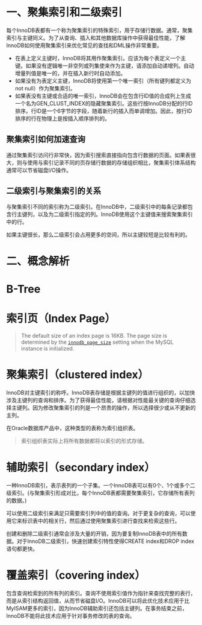 # 一、聚集索引和二级索引

每个InnoDB表都有一个称为聚集索引的特殊索引，用于存储行数据。通常，聚集索引与主键同义。为了从查询、插入和其他数据库操作中获得最佳性能，了解InnoDB如何使用聚集索引来优化常见的查找和DML操作非常重要。

- 在表上定义主键时，InnoDB将其用作聚集索引。应该为每个表定义一个主键。如果没有逻辑唯一非空列或列集使来作为主键，请添加自动递增列。自动增量列值是唯一的，并在插入新行时自动添加。
- 如果没有为表定义主键，InnoDB将使用第一个唯一索引（所有键列都定义为not null）作为聚集索引。
- 如果表没有主键或合适的唯一索引，InnoDB会在包含行ID值的合成列上生成一个名为GEN_CLUST_INDEX的隐藏聚集索引。这些行按InnoDB分配的行ID排序。行ID是一个6字节的字段，随着新行的插入而单调增加。因此，按行ID排序的行在物理上是按插入顺序排列的。

## 聚集索引如何加速查询

通过聚集索引访问行非常快，因为索引搜索直接指向包含行数据的页面。如果表很大，则与使用与索引记录不同的页存储行数据的存储组织相比，聚集索引体系结构通常可以节省磁盘I/O操作。

## 二级索引与聚集索引的关系

与聚集索引不同的索引称为二级索引。在InnoDB中，二级索引中的每条记录都包含行主键列，以及为二级索引指定的列。InnoDB使用这个主键值来搜索聚集索引中的行。

如果主键很长，那么二级索引会占用更多的空间，所以主键较短是比较有利的。

# 二、概念解析

# B-Tree

# 索引页（Index Page）

> The default size of an index page is 16KB. The page      size is determined by the [`innodb_page_size`](https://dev.mysql.com/doc/refman/8.0/en/innodb-parameters.html#sysvar_innodb_page_size) setting when the MySQL instance is initialized. 

# 聚集索引（clustered index）

InnoDB对主键索引的称呼。InnoDB表存储是根据主键列的值进行组织的，以加快涉及主键列的查询和排序。为了获得最佳性能，请根据对性能最关键的查询仔细选择主键列。因为修改聚集索引的列是一个昂贵的操作，所以选择很少或从不更新的主列。

在Oracle数据库产品中，这种类型的表称为索引组织表。

> 索引组织表实际上将所有数据都将以索引的形式存储。 

# 辅助索引（secondary index）

一种InnoDB索引，表示表列的一个子集。一个InnoDB表可以有0个、1个或多个二级索引。(与聚集索引形成对比，每个InnoDB表都需要聚集索引，它存储所有表列的数据。)

可以使用二级索引来满足只需要索引列中的值的查询。对于更复杂的查询，可以使用它来标识表中的相关行，然后通过使用聚集索引进行查找来检索这些行。

创建和删除二级索引通常会涉及大量的开销，因为要复制InnoDB表中的所有数据。对于InnoDB二级索引，快速创建索引特性使得CREATE index和DROP index语句都更快。

# 覆盖索引（covering index）

 包含查询检索到的所有列的索引。查询不使用索引值作为指针来查找完整的表行，而是从索引结构返回值，从而节省磁盘I/O。InnoDB可以将此优化技术应用于比MyISAM更多的索引，因为InnoDB辅助索引还包括主键列。在事务结束之前，InnoDB不能将此技术应用于针对事务修改的表的查询。 



